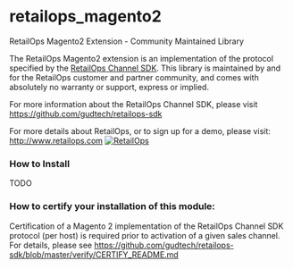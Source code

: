 # retailops_magento2
RetailOps Magento2 Extension - Community Maintained Library

The RetailOps Magento2 extension is an implementation of the protocol specified by the [RetailOps Channel SDK](https://github.com/gudtech/retailops-sdk).
This library is maintained by and for the RetailOps customer and partner community, and comes with absolutely no warranty or support, express or implied.

For more information about the RetailOps Channel SDK, please visit https://github.com/gudtech/retailops-sdk

For more details about RetailOps, or to sign up for a demo, please visit: http://www.retailops.com
[![RetailOps](http://cdn2.hubspot.net/hubfs/530512/Image/logo.png)](http://retailops.com)

### How to Install

TODO

### How to certify your installation of this module:

Certification of a Magento 2 implementation of the RetailOps Channel SDK protocol (per host) is required prior to activation of a given sales channel.
For details, please see https://github.com/gudtech/retailops-sdk/blob/master/verify/CERTIFY_README.md
